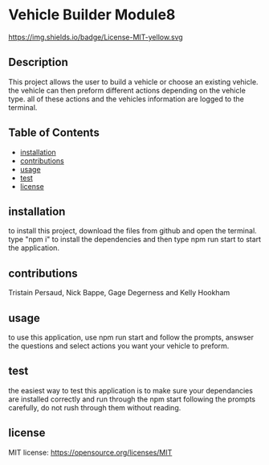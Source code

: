 # Vehicle Builder Module8

  https://img.shields.io/badge/License-MIT-yellow.svg

  ## Description
  This project allows the user to build a vehicle or choose an existing vehicle. the vehicle can then preform different actions depending on the vehicle type. all of these actions and the vehicles information are logged to the terminal.

  ## Table of Contents
  - [installation](#installation)
  - [contributions](#contributions)
  - [usage](#usage)
  - [test](#test)
  - [license](#license)

  ## installation
  to install this project, download the files from github and open the terminal. type "npm i" to install the dependencies and then type npm run start to start the application.

  ## contributions
  Tristain Persaud, Nick Bappe, Gage Degerness and Kelly Hookham

  ## usage
  to use this application, use npm run start and follow the prompts, answser the questions and select actions you want your vehicle to preform.
  
  ## test
  the easiest way to test this application is to make sure your dependancies are installed correctly and run through the npm start following the prompts carefully, do not rush through them without reading.

  ## license
  MIT license: 
https://opensource.org/licenses/MIT